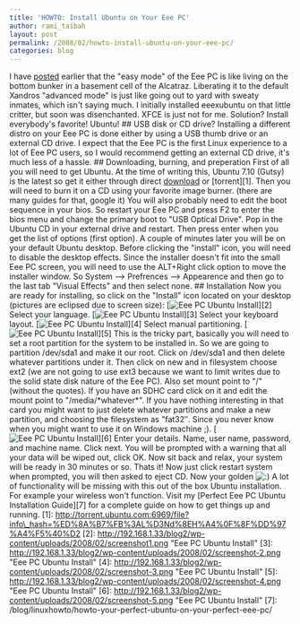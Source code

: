 ```yaml
---
title: 'HOWTO: Install Ubuntu on Your Eee PC'
author: rami_taibah
layout: post
permalink: /2008/02/howto-install-ubuntu-on-your-eee-pc/
categories: blog
---
```

I have [posted](/blog/linux-general/eee-pcfinally/) earlier that the "easy mode" of the Eee PC is like living on the bottom bunker in a basement cell of the Alcatraz. Liberating it to the default Xandros "advanced mode" is just like going out to yard with sweaty inmates, which isn't saying much.
I initially installed eeexubuntu on that little critter, but soon was disenchanted. XFCE is just not for me. Solution? Install everybody's favorite! Ubuntu!
\#\# USB disk or CD drive?
Installing a different distro on your Eee PC is done either by using a USB thumb drive or an external CD drive. I expect that the Eee PC is the first Linux experience to a lot of Eee PC users, so I would recommend getting an external CD drive, it's much less of a hassle.
\#\# Downloading, burning, and preperation
First of all you will need to get Ubuntu. At the time of writing this, Ubuntu 7.10 (Gutsy) is the latest so get it either through direct [download](http://www.ubuntu.com/getubuntu/download) or \[torrent\]\[1\].
Then you will need to burn it on a CD using your favorite image burner. (there are many guides for that, google it)
You will also probably need to edit the boot sequence in your bios. So restart your Eee PC and press F2 to enter the bios menu and change the primary boot to "USB Optical Drive". Pop in the Ubuntu CD in your external drive and restart. Then press enter when you get the list of options (first option).
A couple of minutes later you will be on your default Ubuntu desktop. Before clicking the "install" icon, you will need to disable the desktop effects. Since the installer doesn't fit into the small Eee PC screen, you will need to use the ALT+Right click option to move the installer window. So System --\> Prefrences --\> Appearence and then go to the last tab "Visual Effects" and then select none.
\#\# Installation
Now you are ready for installing, so click on the "Install" icon located on your desktop (pictures are eclipsed due to screen size):
\[![Eee PC Ubuntu Install](http://192.168.1.33/blog2/wp-content/uploads/2008/02/screenshot1.png)\]\[2\]
Select your language.
\[![Eee PC Ubuntu Install](http://192.168.1.33/blog2/wp-content/uploads/2008/02/screenshot-2.png)\]\[3\]
Select your keyboard layout.
\[![Eee PC Ubuntu Install](http://192.168.1.33/blog2/wp-content/uploads/2008/02/screenshot-3.png)\]\[4\]
Select manual partitioning.
\[![Eee PC Ubuntu Install](http://192.168.1.33/blog2/wp-content/uploads/2008/02/screenshot-4.png)\]\[5\]
This is the tricky part, basically you will need to set a root partition for the system to be installed in. So we are going to partition /dev/sda1 and make it our root. Click on /dev/sda1 and then delete whatever partitions under it. Then click on new and in filesystem choose ext2 (we are not going to use ext3 because we want to limit writes due to the solid state disk nature of the Eee PC). Also set mount point to "/" (without the quotes).
If you have an SDHC card click on it and edit the mount point to "/media/\*whatever\*". If you have nothing interesting in that card you might want to just delete whatever partitions and make a new partition, and choosing the filesystem as "fat32″. Since you never know when you might want to use it on Windows machine ;).
\[![Eee PC Ubuntu Install](http://192.168.1.33/blog2/wp-content/uploads/2008/02/screenshot-5.png)\]\[6\]
Enter your details. Name, user name, password, and machine name. Click next.
You will be prompted with a warning that all your data will be wiped out, click OK. Now sit back and relax, your system will be ready in 30 minutes or so.
Thats it! Now just click restart system when prompted, you will then asked to eject CD.
Now your golden ![:)](http://192.168.1.2/blog2/wp-includes/images/smilies/icon_smile.gif)
A lot of functionality will be missing with this out of the box Ubuntu installation. For example your wireless won't function. Visit my \[Perfect Eee PC Ubuntu Installation Guide\]\[7\] for a complete guide on how to get things up and running.
\[1\]: http://torrent.ubuntu.com:6969/file?info\_hash=%ED%8A%B7%FB%3AL%D3Nd%8EH%A4%0F%8F%DD%97%A4%F5%40%D2
\[2\]: http://192.168.1.33/blog2/wp-content/uploads/2008/02/screenshot1.png "Eee PC Ubuntu Install"
\[3\]: http://192.168.1.33/blog2/wp-content/uploads/2008/02/screenshot-2.png "Eee PC Ubuntu Install"
\[4\]: http://192.168.1.33/blog2/wp-content/uploads/2008/02/screenshot-3.png "Eee PC Ubuntu Install"
\[5\]: http://192.168.1.33/blog2/wp-content/uploads/2008/02/screenshot-4.png "Eee PC Ubuntu Install"
\[6\]: http://192.168.1.33/blog2/wp-content/uploads/2008/02/screenshot-5.png "Eee PC Ubuntu Install"
\[7\]: /blog/linuxhowto/howto-your-perfect-ubuntu-on-your-perfect-eee-pc/